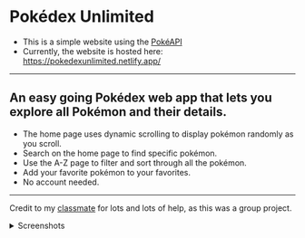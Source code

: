 # Pokédex Unlimited

- This is a simple website using the [PokéAPI](https://pokeapi.co/)
- Currently, the website is hosted here: https://pokedexunlimited.netlify.app/

---

## An easy going Pokédex web app that lets you explore all Pokémon and their details.
- The home page uses dynamic scrolling to display pokémon randomly as you scroll.
- Search on the home page to find specific pokémon.
- Use the A-Z page to filter and sort through all the pokémon.
- Add your favorite pokémon to your favorites.
- No account needed.

---

Credit to my [classmate](https://github.com/BigUserName1873) for lots and lots of help, as this was a group project.

<details>
  <summary>Screenshots</summary>

  <img width="840" alt="Screenshot 2025-03-31 at 6 43 33 PM" src="https://github.com/user-attachments/assets/072ce949-3f2e-4b5e-b45a-bb484eeb416c" />
  <img width="840" alt="Screenshot 2025-03-31 at 6 44 01 PM" src="https://github.com/user-attachments/assets/5ff93d57-6614-4d22-838f-0a3098df5620" />
  <img width="840" alt="Screenshot 2025-03-31 at 6 44 27 PM" src="https://github.com/user-attachments/assets/24035dab-b91a-49b3-bb1a-6a3a119a9a9a" />
</details>



